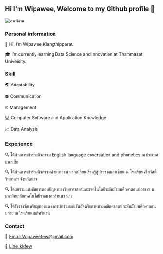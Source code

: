 ## Hi I'm Wipawee, Welcome to my Github profile 👋

![คาเฟ่น่าน](https://user-images.githubusercontent.com/94730803/142728510-be37ca3f-2d26-418b-99a0-37757a40d22d.jpg)


### Personal information

:raising_hand: Hi, I'm Wipawee Klangthipparat.

:mortar_board: I’m currently learning Data Science and Innovation at Thammasat University.

### Skill

:earth_asia: Adaptability

:telephone:  Communication

:alarm_clock: Management

:computer: Computer Software and Application Knowledge

:chart_with_upwards_trend: Data Analysis

### Experience

:mag: ได้ผ่านการเข้าร่วมกิจกรรม English language coversation and phonetics ณ ประเทศมาเลเซีย 

:mag: ได้ผ่านการเข้าร่วมกิจกรรมค่ายเยาวชน แลกเปลี่ยนเรียนรู้สู่ประชาคมอาเซียน ณ โรงเรียนศรีสวัสดิ์วิทยาคาร จังหวัดน่าน
 
:mag: ได้เข้าร่วมแข่งขันการตอบปัญหาทางวิทยาศาสตร์และเทคโนโลยีระดับมัธยมศึกษาตอนปลาย ณ ม มหาวิทยาลัยเทคโนโลยีราชมงคลล้านนา น่าน

:mag: ได้รับรางวัลเหรียญทองแดง การเข้าร่วมแข่งขันอัจฉริยภาพทางคณิตศาสตร์ ระดับมััธยมศึกษาตอนปลาย ณ โรงเรียนสตรีศรีน่าน

### Contact

:e-mail: [Email: Wipaweefew@gmail.com](https://mail.google.com/mail/u/0/#inbox)

:love_letter: [Line: kkfew](https://line.me/ti/p/HZhh_Z_qoD)

<!--
**kkfew/kkfew** is a ✨ _special_ ✨ repository because its `README.md` (this file) appears on your GitHub profile.

Here are some ideas to get you started:

- 🔭 I’m currently working on ...
- 🌱 I’m currently learning ...
- 👯 I’m looking to collaborate on ...
- 🤔 I’m looking for help with ...
- 💬 Ask me about ...
- 📫 How to reach me: ...
- 😄 Pronouns: ...
- ⚡ Fun fact: ...
-->
